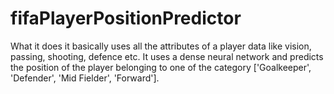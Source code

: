 # fifaPlayerPositionPredictor
What it does it basically uses all the attributes of a player data like vision, passing, shooting, defence etc. It uses a dense neural network and predicts the position of the player belonging to one of the category ['Goalkeeper', 'Defender', 'Mid Fielder', 'Forward'].
